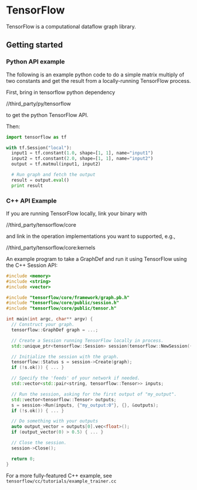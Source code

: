 # TensorFlow

TensorFlow is a computational dataflow graph library.

## Getting started


### Python API example
The following is an example python code to do a simple matrix multiply
of two constants and get the result from a locally-running TensorFlow
process.

First, bring in tensorflow python dependency

//third_party/py/tensorflow

to get the python TensorFlow API.

Then:

```python
import tensorflow as tf

with tf.Session("local"):
  input1 = tf.constant(1.0, shape=[1, 1], name="input1")
  input2 = tf.constant(2.0, shape=[1, 1], name="input2")
  output = tf.matmul(input1, input2)

  # Run graph and fetch the output
  result = output.eval()
  print result
```

### C++ API Example

If you are running TensorFlow locally, link your binary with

//third_party/tensorflow/core

and link in the operation implementations you want to supported, e.g.,

//third_party/tensorflow/core:kernels

An example program to take a GraphDef and run it using TensorFlow
using the C++ Session API:

```c++
#include <memory>
#include <string>
#include <vector>

#include "tensorflow/core/framework/graph.pb.h"
#include "tensorflow/core/public/session.h"
#include "tensorflow/core/public/tensor.h"

int main(int argc, char** argv) {
  // Construct your graph.
  tensorflow::GraphDef graph = ...;

  // Create a Session running TensorFlow locally in process.
  std::unique_ptr<tensorflow::Session> session(tensorflow::NewSession({}));

  // Initialize the session with the graph.
  tensorflow::Status s = session->Create(graph);
  if (!s.ok()) { ... }

  // Specify the 'feeds' of your network if needed.
  std::vector<std::pair<string, tensorflow::Tensor>> inputs;

  // Run the session, asking for the first output of "my_output".
  std::vector<tensorflow::Tensor> outputs;
  s = session->Run(inputs, {"my_output:0"}, {}, &outputs);
  if (!s.ok()) { ... }

  // Do something with your outputs
  auto output_vector = outputs[0].vec<float>();
  if (output_vector(0) > 0.5) { ... }

  // Close the session.
  session->Close();

  return 0;
}
```

For a more fully-featured C++ example, see
`tensorflow/cc/tutorials/example_trainer.cc`
